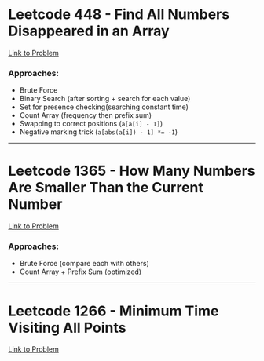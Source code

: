 # Leetcode 448 - Find All Numbers Disappeared in an Array  
[Link to Problem](https://leetcode.com/problems/find-all-numbers-disappeared-in-an-array/)

### Approaches:
- Brute Force
- Binary Search (after sorting + search for each value)
- Set for presence checking(searching constant time)
- Count Array (frequency then prefix sum)
- Swapping to correct positions (`a[a[i] - 1]`)
- Negative marking trick (`a[abs(a[i]) - 1] *= -1`)

---

# Leetcode 1365 - How Many Numbers Are Smaller Than the Current Number  
[Link to Problem](https://leetcode.com/problems/how-many-numbers-are-smaller-than-the-current-number/)

### Approaches:
- Brute Force (compare each with others)
- Count Array + Prefix Sum (optimized)

---

# Leetcode 1266 - Minimum Time Visiting All Points  
[Link to Problem](https://leetcode.com/problems/minimum-time-visiting-all-points/)

